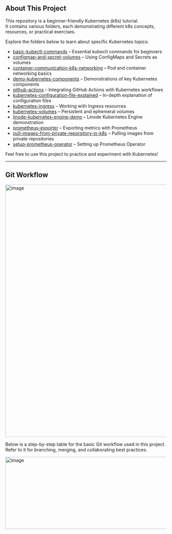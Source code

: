 ## About This Project

This repository is a beginner-friendly Kubernetes (k8s) tutorial.  
It contains various folders, each demonstrating different k8s concepts, resources, or practical exercises.

Explore the folders below to learn about specific Kubernetes topics:

- [basic-kubectl-commands](https://github.com/pal4lyphe/k8s/tree/main/basic-kubectl-commands) – Essential kubectl commands for beginners
- [configmap-and-secret-volumes](https://github.com/pal4lyphe/k8s/tree/main/configmap-and-secret-volumes) – Using ConfigMaps and Secrets as volumes
- [container-communication-k8s-networking](https://github.com/pal4lyphe/k8s/tree/main/container-communication-k8s-networking) – Pod and container networking basics
- [demo-kubernetes-components](https://github.com/pal4lyphe/k8s/tree/main/demo-kubernetes-components) – Demonstrations of key Kubernetes components
- [github-actions](https://github.com/pal4lyphe/k8s/tree/main/github-actions) – Integrating GitHub Actions with Kubernetes workflows
- [kubernetes-configuration-file-explained](https://github.com/pal4lyphe/k8s/tree/main/kubernetes-configuration-file-explained) – In-depth explanation of configuration files
- [kubernetes-ingress](https://github.com/pal4lyphe/k8s/tree/main/kubernetes-ingress) – Working with Ingress resources
- [kubernetes-volumes](https://github.com/pal4lyphe/k8s/tree/main/kubernetes-volumes) – Persistent and ephemeral volumes
- [linode-kubernetes-engine-demo](https://github.com/pal4lyphe/k8s/tree/main/linode-kubernetes-engine-demo) – Linode Kubernetes Engine demonstration
- [prometheus-exporter](https://github.com/pal4lyphe/k8s/tree/main/prometheus-exporter) – Exporting metrics with Prometheus
- [pull-images-from-private-reporsitory-in-k8s](https://github.com/pal4lyphe/k8s/tree/main/pull-images-from-private-reporsitory-in-k8s) – Pulling images from private repositories
- [setup-prometheus-operator](https://github.com/pal4lyphe/k8s/tree/main/setup-prometheus-operator) – Setting up Prometheus Operator

Feel free to use this project to practice and experiment with Kubernetes!

---

## Git Workflow

<img width="1400" height="788" alt="image" src="https://github.com/user-attachments/assets/7d8c1246-53f7-4e5a-bf3f-ba5696e60ad9" />

Below is a step-by-step table for the basic Git workflow used in this project.  
Refer to it for branching, merging, and collaborating best practices.

<img width="1131" height="225" alt="image" src="https://github.com/user-attachments/assets/37ee652e-a210-486d-948a-421fc38b8adc" />
